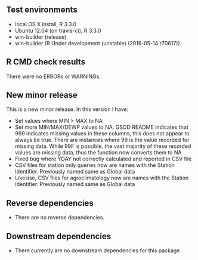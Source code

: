 ## Test environments
* local OS X install, R 3.3.0
* Ubuntu 12.04 (on travis-ci), R 3.3.0
* win-builder (release)
* win-builder (R Under development (unstable) (2016-05-14 r70617))

## R CMD check results
There were no ERRORs or WARNINGs. 

## New minor release
This is a new minor release. In this version I have:
  * Set values where MIN > MAX to NA
  * Set more MIN/MAX/DEWP values to NA. GSOD README indicates that 999 indicates missing values in these columns, this does not appear to always be true. There are instances where 99 is the value recorded for missing data. While 99F is possible, the vast majority of these recorded values are missing data, thus the function now converts them to NA
  * Fixed bug where YDAY not correctly calculated and reported in CSV file
  * CSV files for station only queries now are names with the Station Identifier. Previously named same as Global data
  * Likesise, CSV files for agroclimatology now are names with the Station Identifier. Previously named same as Global data

## Reverse dependencies

* There are no reverse dependencies.

## Downstream dependencies
* There currently are no downstream dependencies for this package
